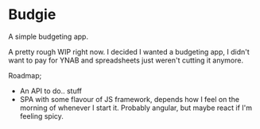 # Budgie
A simple budgeting app.

A pretty rough WIP right now. I decided I wanted a budgeting app, I didn't want to pay for YNAB and spreadsheets just weren't cutting it anymore. 

Roadmap;

* An API to do.. stuff
* SPA with some flavour of JS framework, depends how I feel on the morning of whenever I start it. Probably angular, but maybe react if I'm feeling spicy.
